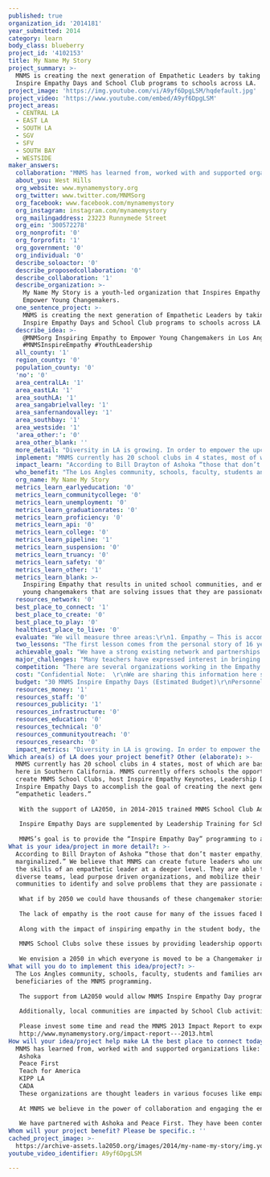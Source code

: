```yaml
---
published: true
organization_id: '2014181'
year_submitted: 2014
category: learn
body_class: blueberry
project_id: '4102153'
title: My Name My Story
project_summary: >-
  MNMS is creating the next generation of Empathetic Leaders by taking our
  Inspire Empathy Days and School Club programs to schools across LA.
project_image: 'https://img.youtube.com/vi/A9yf6DpgLSM/hqdefault.jpg'
project_video: 'https://www.youtube.com/embed/A9yf6DpgLSM'
project_areas:
  - CENTRAL LA
  - EAST LA
  - SOUTH LA
  - SGV
  - SFV
  - SOUTH BAY
  - WESTSIDE
maker_answers:
  collaboration: "MNMS has learned from, worked with and supported organizations like:\r\nAshoka\r\nPeace First \r\nTeach for America\r\nKIPP LA\r\nCADA\r\nThese organizations are thought leaders in various focuses like empathy, peacemaking and education.  Each one of them has added tremendous value to MNMS.\r\n\r\nAt MNMS we believe in the power of collaboration and engaging the entire community; we partner with specific institutions in LA to connect kids to people in their local communities. For example, MNMS book drives run by school clubs in LA have partnered with the UCLA Olive View Hospital, the Van Nuys Library, the Platt Library, KIPP LA and other organizations and community centers to bring books to people in these communities, who may not have access to them. Other school clubs have read to children in local elementary schools, donated to shelters for at-risk youth, and made care packages for individuals in need- all relevant ways of connecting schools and students with members of their local community.\r\n\r\nWe have partnered with Ashoka and Peace First. They have been content providers for some of our larger events- including the Social Entrepreneurship Camp for Young Changemakers- and continue to provide strong support for MNMS.\r\n"
  about_you: West Hills
  org_website: www.mynamemystory.org
  org_twitter: www.twitter.com/MNMSorg
  org_facebook: www.facebook.com/mynamemystory
  org_instagram: instagram.com/mynamemystory
  org_mailingaddress: 23223 Runnymede Street
  org_ein: '300572278'
  org_nonprofit: '0'
  org_forprofit: '1'
  org_government: '0'
  org_individual: '0'
  describe_soloactor: '0'
  describe_proposedcollaboration: '0'
  describe_collaboration: '1'
  describe_organization: >-
    My Name My Story is a youth-led organization that Inspires Empathy to
    Empower Young Changemakers.
  one_sentence_project: >-
    MNMS is creating the next generation of Empathetic Leaders by taking our
    Inspire Empathy Days and School Club programs to schools across LA.
  describe_idea: >-
    @MNMSorg Inspiring Empathy to Empower Young Changemakers in Los Angeles!
    #MNMSInspireEmpathy #YouthLeadership 
  all_county: '1'
  region_county: '0'
  population_county: '0'
  'no': '0'
  area_centralLA: '1'
  area_eastLA: '1'
  area_southLA: '1'
  area_sangabrielvalley: '1'
  area_sanfernandovalley: '1'
  area_southbay: '1'
  area_westside: '1'
  'area_other:': '0'
  area_other_blank: ''
  more_detail: "Diversity in LA is growing. In order to empower the upcoming generation of Angelenos to succeed in a diverse Los Angeles, young people have to master empathy, because we believe that the lack of empathy is the root cause of disconnectedness in the community.\r\n\r\nMNMS has successfully run the MNMS program in several high schools in LA, and with the support of LA2050, MNMS’s Inspire Empathy Days will take students in more schools throughout Southern California through workshops that explore identity, empathy, and “passion into action” to begin the culture-change on their campus. This is then supported by a sustainable School Club program that works to proactively change the culture of a school through teamwork, leadership & service."
  implement: "MNMS currently has 20 school clubs in 4 states, most of which are based right here in Southern California. MNMS currently offers schools the opportunity to create MNMS School Clubs, host Inspire Empathy Keynotes, Leadership Days and Inspire Empathy Days to accomplish the goal of creating the next generation of “empathetic leaders.”\r\n\r\nWith the support of LA2050, in 2014-2015 trained MNMS School Club Advisors will lead Inspire Empathy Days on school campuses, providing in-depth workshops that take students through the process of becoming a Changemaker. We believe that when youth talk to youth, they listen, so School Club Advisors and MNMS Founder 16-year-old Amit Dodani spend time training student leaders from within schools to take on leadership roles during the event. Students are exposed through interactive workshops and exercises to the skills of an empathetic leader: storytelling, teamwork, leadership and service.\r\n\r\nInspire Empathy Days are supplemented by Leadership Training for School Club Leaders. What makes MNMS unique is that we provide an ongoing, student-driven vehicle to continue Inspiring Empathy on their campus and in their community. Each school club is provided with a Resource Guide and a School Club Advisor who is accessible for support year-round.\r\n\r\nMNMS’s goal is to provide the “Inspire Empathy Day” programming to as many schools as possible; however, not every school can afford the costs associated with the program. Financial support allows us to make this programming accessible to schools that may not otherwise have access to it. "
  impact_learn: "According to Bill Drayton of Ashoka “those that don’t master empathy, will be marginalized.”  We believe that MNMS can create future leaders who understand the skills of an empathetic leader at a deeper level. They are able to work in diverse teams, lead purpose driven organizations, and mobilize their own communities to identify and solve problems that they are passionate about.\r\n \r\nWhat if by 2050 we could have thousands of these changemaker stories originate from LA? Imagine a world in which youth are inspired by other youth.  These young Changemakers will not wait to be given a fish, but will identify ways to fish for themselves.\r\n \r\nThe lack of empathy is the root cause for many of the issues faced by today’s youth, like peer harassment and a high dropout rate.  Research shows that more often that not, anti-bullying programs are ineffective because most students are neither the bully nor the victim. Additionally, the word “bully” has been used so much that students and faculty are almost desensitized to its implications. MNMS believes bullying to be the symptom, not the cause. Our aim is to solve the problem, i.e. the lack of empathy, by engaging the entire student body, faculty, and administration, as well as the local community. In order to create connectivity and unity, we believe we have to create a culture of empathy.\r\n \r\nAlong with the impact of inspiring empathy in the student body, the MNMS program solves significant problems faced by our schools: a lack of leadership opportunities, a lack of connectivity within the student body itself as well as between students and teachers, and the lack of a relationship between the school and the surrounding community.\r\n \r\nMNMS School Clubs solve these issues by providing leadership opportunities to students that may not fit into the existing hierarchy of student councils and volunteer groups. Students are given the tools to take initiative and pursue projects that use their own passions to benefit their school and local community. “In-school” projects connect students with other students, as well as with faculty and administration. Community projects connect students through book drives, care packages, etc. to the people around them.\r\n \r\nWe envision a 2050 in which everyone is moved to be a Changemaker in his or her community. By mastering empathy, Angelenos will be empowered to engage with one another and succeed in a diverse world in which people from different backgrounds work together to succeed."
  who_benefit: "The Los Angles community, schools, faculty, students and families are some of beneficiaries of the MNMS programming. \r\n\r\nThe support from LA2050 would allow MNMS Inspire Empathy Day programming in 2014-2015 to reach 30 new schools that may not otherwise have been able to afford it.  This will directly impact around 7,500 students in the LA area and the indirect impact will reach thousands of teachers, students and citizens in Southern California.\r\n\r\nAdditionally, local communities are impacted by School Club activities such as book/food/toy drives, care packages, clean-ups, etc. and our social media network allows the story of every Inspire Empathy Day to reach hundreds of young people all over the country and world, highlighting the changemakers of Los Angeles.\r\n\r\nPlease invest some time and read the MNMS 2013 Impact Report to experience an example of what young MNMS Leaders have done around the country.\r\nhttp://www.mynamemystory.org/impact-report---2013.html\r\n"
  org_name: My Name My Story
  metrics_learn_earlyeducation: '0'
  metrics_learn_communitycollege: '0'
  metrics_learn_unemployment: '0'
  metrics_learn_graduationrates: '0'
  metrics_learn_proficiency: '0'
  metrics_learn_api: '0'
  metrics_learn_college: '0'
  metrics_learn_pipeline: '1'
  metrics_learn_suspension: '0'
  metrics_learn_truancy: '0'
  metrics_learn_safety: '0'
  metrics_learn_other: '1'
  metrics_learn_blank: >-
    Inspiring Empathy that results in united school communities, and empowered
    young changemakers that are solving issues that they are passionate about.
  resources_network: '0'
  best_place_to_connect: '1'
  best_place_to_create: '0'
  best_place_to_play: '0'
  healthiest_place_to_live: '0'
  evaluate: "We will measure three areas:\r\n1. Empathy – This is accomplished with participants participating in surveys before and after experiencing the workshops, and at beginning and end of school year.\r\n2. The reported incidents of peer harassment (bullying) at schools.  This metric will be monitored through statistics and reports tracked by LAUSD.\r\n3. Changemakers- we will measure the number of empowered Changemakers in Los Angeles doing MNMS In-School and Community Activities and Projects through MNMS School Clubs.\r\n"
  two_lessons: "The first lesson comes from the personal story of 16 year old Amit Dodani, the founder of MNMS.  Here is his story as told by him:\r\n“I grew up with a speech impediment, and personally experienced what the lack of empathy can do, because those were some tough years in middle school for me: comments from students and teachers had eaten up on my self-image. \r\n\r\nI realized that the \"lack of empathy\" is the root of most of the challenges of disconnectedness faced by students. These include: peer harassment, suicide, drop-outs, and substance abuse in schools.\r\n\r\nSo, as we developed MNMS, the entire focus is to \"inspire empathy\" because we believe that we are working on the root cause of the issues faced by students which were just the \"symptoms.\" \r\n\r\nBut what makes this work important to me is when I receive emails like this after an MNMS Inspire Empathy Event: “When I heard Amit’s story…I realized that I have a lot of potential to do something to influence and change the lives of others. I began to question my decision of suicide. I came to the conclusion that if I did kill myself, I could lose the opportunity to help others with my story…My story wasn’t over, it just began...You never know, maybe I could save someone’s life with my story. I just wanted to say thank you for helping me find my purpose to live.\"\r\n\r\n\r\nThe second lesson that has shaped us is the statement: “Never look better on the outside than you are on the inside.”  This statement from one of our mentors moved us to develop a curriculum and plan for MNMS that was robust. MNMS staff and National Leaders all strive to maintain empathy as a mindset rather than a skill. This lesson has shaped both our organization’s identity as well as our interaction with others as we believe we must first live the values we believe in before we can effectively teach them. We are committed to provide the highest quality of training and ethics to every person who comes across our organization and we maintain empathy at the heart of everything we do through storytelling, teamwork, leadership, and service. Our network of leaders is like one big family and we work hard to stay accountable to them because what we teach comes from a deep personal desire for unity and connectivity.\r\n"
  achievable_goal: "We have a strong existing network and partnerships established with schools and organizations in the education sector in the Los Angeles area along with an active list of schools interested to implement the MNMS program.\r\n\r\nMNMS has existing MNMS School Clubs in Public and Private Schools across the LA area.  The MNMS Team, School Clubs Advisors, and Founder Amit Dodani, are also based in LA County.\r\n\r\nOnce funded the MNMS team would be mobilized to move forward in executing the existing plan."
  major_challenges: "Many teachers have expressed interest in bringing our program to their school campus. However, teachers do not have access to funding as easily as administrators, so often, though a school recognizes the need for Inspire Empathy programming, they aren't able to bring us in. Funding from LA2050 would allow us to reward teachers who go the extra mile to provide character-building programming for their students by bringing our Inspire Empathy Days and School Club programs to those schools who have recognized the need, but may not be able to come up with the funding.\r\n\r\nHuman Capital: MNMS currently has interest from schools across California to implement the MNMS Programming.  Once the LA2050 funding is secured we intend to add a dedicated school club advisor for the Los Angeles market."
  competition: "There are several organizations working in the Empathy Space like:\r\nRoots of Empathy\r\niEmpathize\r\nSeed of Empathy\r\nPacers\r\n\r\nSince we all approach empathy building from different lenses, and all of them serve an important role, most of them would be in the complimentary category.\r\n\r\nThese are some points that make MNMS Different and Unique:\r\n-\tYouth Lead\r\n-\tTaking a proactive approach to solve the issue of disconnectedness in schools.\r\n-\tThe goal and program to empower young changemakers.\r\n-\tThe empathy program “lives” in the school as a MNMS School Club\r\n-\tOur focus on 7th to 12 graders."
  cost: "Confidential Note:  \r\nWe are sharing this information here since we are currently in the process finalizing a partnership with Teach for America - LA and is still not public knowledge.\r\nThis partnership with TFA-LA will expose the TFA core teachers from hundreds of schools in LA reaching over 23,000 students in LA to the MNMS Programming.  With the LA2050 backing we could offer “need based” fee waivers to most of these schools to take the programming into their schools.\r\n\r\nThis is a huge opportunity that we have been preparing for over the last years by solidifying our infrastructure.\r\n\r\nFor us to deliver around 30 Inspire Empathy Days, Provide a MNMS School Club Advisor and resources would cost us between $70,000 to $80,000.  The balance $20,000 to $30,000 would be budgeted in a massive marketing blast, primarily through social media, with organizations like Proper Daley, and Live MNMS events that highlight existing leaders who are doing incredible work already, to amplify “the stories” of these champion Changemakers from Los Angeles.\r\n\r\nMNMS has a sustainability plan in place to support additional expenses, if needed."
  budget: "30 MNMS Inspire Empathy Days (Estimated Budget)\r\nPersonnel Expenses – 45,000\r\nMaterial – 15,000\r\nInsurance – 6,000\r\nFeedback Loop (hours of work and physical resources needed to measure impact)– 6,000\r\nSocial Media Campaigns – 15,000\r\nLive Events – 10,000\r\n"
  resources_money: '1'
  resources_staff: '0'
  resources_publicity: '1'
  resources_infrastructure: '0'
  resources_education: '0'
  resources_technical: '0'
  resources_communityoutreach: '0'
  resources_research: '0'
  impact_metrics: "Diversity in LA is growing. In order to empower the upcoming generation of Angelenos to succeed in a diverse Los Angeles, young people have to master empathy, because the lack of empathy is the root cause of disconnectedness in the community.\r\n\r\nAlong with the obvious impact of inspiring empathy in the student body, the MNMS program solves significant problems faced by our schools: a lack of leadership opportunities, a lack of connectivity within both the student body itself as well as between students and teachers, and finally the lack of a relationship between the school and the surrounding community. This creates an overall culture that is disconnected, resulting in issues like bullying in schools and a lack of communication and/or collaboration in a diverse culture.\r\n\r\nMNMS School Clubs solve these issues by providing leadership opportunities to students that may not fit into the existing hierarchy of student councils and volunteer groups. Students are encouraged and given the tools to take initiative and to pursue projects that use their own passions to benefit their school and local community. “In-school” projects connect students with other students, as well as with faculty and administration. Community projects take students out into their local communities through book drives, care packages, etc. that put them in touch with the people around them.  The cooperative efforts of the students, faculty and community creates a culture where students understand their purpose in their school and communities. \r\n"
Which area(s) of LA does your project benefit? Other (elaborate): >-
  MNMS currently has 20 school clubs in 4 states, most of which are based right
  here in Southern California. MNMS currently offers schools the opportunity to
  create MNMS School Clubs, host Inspire Empathy Keynotes, Leadership Days and
  Inspire Empathy Days to accomplish the goal of creating the next generation of
  “empathetic leaders.”
   
   With the support of LA2050, in 2014-2015 trained MNMS School Club Advisors will lead Inspire Empathy Days on school campuses, providing in-depth workshops that take students through the process of becoming a Changemaker. We believe that when youth talk to youth, they listen, so School Club Advisors and MNMS Founder 16-year-old Amit Dodani spend time training student leaders from within schools to take on leadership roles during the event. Students are exposed through interactive workshops and exercises to the skills of an empathetic leader: storytelling, teamwork, leadership and service.
   
   Inspire Empathy Days are supplemented by Leadership Training for School Club Leaders. What makes MNMS unique is that we provide an ongoing, student-driven vehicle to continue Inspiring Empathy on their campus and in their community. Each school club is provided with a Resource Guide and a School Club Advisor who is accessible for support year-round.
   
   MNMS’s goal is to provide the “Inspire Empathy Day” programming to as many schools as possible; however, not every school can afford the costs associated with the program. Financial support allows us to make this programming accessible to schools that may not otherwise have access to it.
What is your idea/project in more detail?: >-
  According to Bill Drayton of Ashoka “those that don’t master empathy, will be
  marginalized.” We believe that MNMS can create future leaders who understand
  the skills of an empathetic leader at a deeper level. They are able to work in
  diverse teams, lead purpose driven organizations, and mobilize their own
  communities to identify and solve problems that they are passionate about.
    
   What if by 2050 we could have thousands of these changemaker stories originate from LA? Imagine a world in which youth are inspired by other youth. These young Changemakers will not wait to be given a fish, but will identify ways to fish for themselves.
    
   The lack of empathy is the root cause for many of the issues faced by today’s youth, like peer harassment and a high dropout rate. Research shows that more often that not, anti-bullying programs are ineffective because most students are neither the bully nor the victim. Additionally, the word “bully” has been used so much that students and faculty are almost desensitized to its implications. MNMS believes bullying to be the symptom, not the cause. Our aim is to solve the problem, i.e. the lack of empathy, by engaging the entire student body, faculty, and administration, as well as the local community. In order to create connectivity and unity, we believe we have to create a culture of empathy.
    
   Along with the impact of inspiring empathy in the student body, the MNMS program solves significant problems faced by our schools: a lack of leadership opportunities, a lack of connectivity within the student body itself as well as between students and teachers, and the lack of a relationship between the school and the surrounding community.
    
   MNMS School Clubs solve these issues by providing leadership opportunities to students that may not fit into the existing hierarchy of student councils and volunteer groups. Students are given the tools to take initiative and pursue projects that use their own passions to benefit their school and local community. “In-school” projects connect students with other students, as well as with faculty and administration. Community projects connect students through book drives, care packages, etc. to the people around them.
    
   We envision a 2050 in which everyone is moved to be a Changemaker in his or her community. By mastering empathy, Angelenos will be empowered to engage with one another and succeed in a diverse world in which people from different backgrounds work together to succeed.
What will you do to implement this idea/project?: >-
  The Los Angles community, schools, faculty, students and families are some of
  beneficiaries of the MNMS programming. 
   
   The support from LA2050 would allow MNMS Inspire Empathy Day programming in 2014-2015 to reach 30 new schools that may not otherwise have been able to afford it. This will directly impact around 7,500 students in the LA area and the indirect impact will reach thousands of teachers, students and citizens in Southern California.
   
   Additionally, local communities are impacted by School Club activities such as book/food/toy drives, care packages, clean-ups, etc. and our social media network allows the story of every Inspire Empathy Day to reach hundreds of young people all over the country and world, highlighting the changemakers of Los Angeles.
   
   Please invest some time and read the MNMS 2013 Impact Report to experience an example of what young MNMS Leaders have done around the country.
   http://www.mynamemystory.org/impact-report---2013.html
How will your idea/project help make LA the best place to connect today? In LA2050?: |-
  MNMS has learned from, worked with and supported organizations like:
   Ashoka
   Peace First 
   Teach for America
   KIPP LA
   CADA
   These organizations are thought leaders in various focuses like empathy, peacemaking and education. Each one of them has added tremendous value to MNMS.
   
   At MNMS we believe in the power of collaboration and engaging the entire community; we partner with specific institutions in LA to connect kids to people in their local communities. For example, MNMS book drives run by school clubs in LA have partnered with the UCLA Olive View Hospital, the Van Nuys Library, the Platt Library, KIPP LA and other organizations and community centers to bring books to people in these communities, who may not have access to them. Other school clubs have read to children in local elementary schools, donated to shelters for at-risk youth, and made care packages for individuals in need- all relevant ways of connecting schools and students with members of their local community.
   
   We have partnered with Ashoka and Peace First. They have been content providers for some of our larger events- including the Social Entrepreneurship Camp for Young Changemakers- and continue to provide strong support for MNMS.
Whom will your project benefit? Please be specific.: ''
cached_project_image: >-
  https://archive-assets.la2050.org/images/2014/my-name-my-story/img.youtube.com/vi/A9yf6DpgLSM/hqdefault.jpg
youtube_video_identifier: A9yf6DpgLSM

---
```

